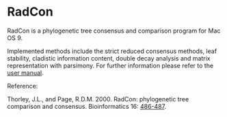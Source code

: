 RadCon
======

RadCon is a phylogenetic tree consensus and comparison program for Mac OS 9.

Implemented methods include the strict reduced consensus methods, leaf stability, cladistic information content, double decay analysis and matrix representation with parsimony. For further information please refer to the [user manual](poissonconsulting.github.io/RadCon).

Reference:

Thorley, J.L., and Page, R.D.M. 2000. RadCon: phylogenetic tree comparison and consensus. Bioinformatics 16: [486-487](http://bioinformatics.oxfordjournals.org/content/16/5/486).
